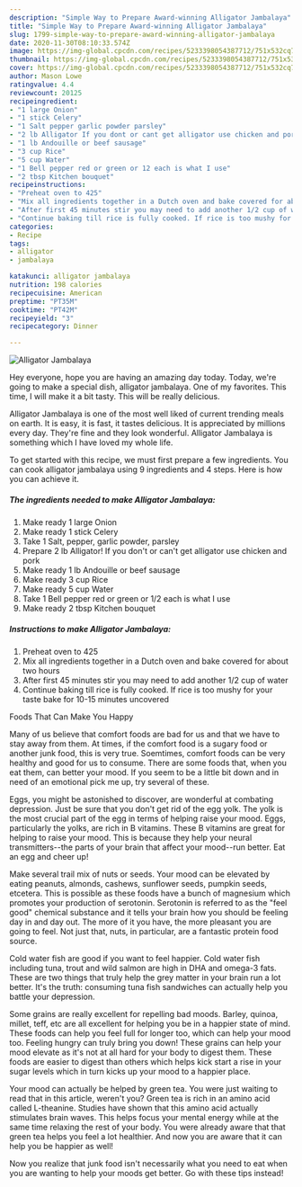 ```yaml
---
description: "Simple Way to Prepare Award-winning Alligator Jambalaya"
title: "Simple Way to Prepare Award-winning Alligator Jambalaya"
slug: 1799-simple-way-to-prepare-award-winning-alligator-jambalaya
date: 2020-11-30T08:10:33.574Z
image: https://img-global.cpcdn.com/recipes/5233398054387712/751x532cq70/alligator-jambalaya-recipe-main-photo.jpg
thumbnail: https://img-global.cpcdn.com/recipes/5233398054387712/751x532cq70/alligator-jambalaya-recipe-main-photo.jpg
cover: https://img-global.cpcdn.com/recipes/5233398054387712/751x532cq70/alligator-jambalaya-recipe-main-photo.jpg
author: Mason Lowe
ratingvalue: 4.4
reviewcount: 20125
recipeingredient:
- "1 large Onion"
- "1 stick Celery"
- "1 Salt pepper garlic powder parsley"
- "2 lb Alligator If you dont or cant get alligator use chicken and pork"
- "1 lb Andouille or beef sausage"
- "3 cup Rice"
- "5 cup Water"
- "1 Bell pepper red or green or 12 each is what I use"
- "2 tbsp Kitchen bouquet"
recipeinstructions:
- "Preheat oven to 425"
- "Mix all ingredients together in a Dutch oven and bake covered for about two hours"
- "After first 45 minutes stir you may need to add another 1/2 cup of water"
- "Continue baking till rice is fully cooked. If rice is too mushy for your taste bake for 10-15 minutes uncovered"
categories:
- Recipe
tags:
- alligator
- jambalaya

katakunci: alligator jambalaya 
nutrition: 198 calories
recipecuisine: American
preptime: "PT35M"
cooktime: "PT42M"
recipeyield: "3"
recipecategory: Dinner

---
```



![Alligator Jambalaya](https://img-global.cpcdn.com/recipes/5233398054387712/751x532cq70/alligator-jambalaya-recipe-main-photo.jpg)

Hey everyone, hope you are having an amazing day today. Today, we're going to make a special dish, alligator jambalaya. One of my favorites. This time, I will make it a bit tasty. This will be really delicious.

Alligator Jambalaya is one of the most well liked of current trending meals on earth. It is easy, it is fast, it tastes delicious. It is appreciated by millions every day. They're fine and they look wonderful. Alligator Jambalaya is something which I have loved my whole life.




To get started with this recipe, we must first prepare a few ingredients. You can cook alligator jambalaya using 9 ingredients and 4 steps. Here is how you can achieve it.

<!--inarticleads1-->

##### The ingredients needed to make Alligator Jambalaya:

1. Make ready 1 large Onion
1. Make ready 1 stick Celery
1. Take 1 Salt, pepper, garlic powder, parsley
1. Prepare 2 lb Alligator! If you don&#39;t or can&#39;t get alligator use chicken and pork
1. Make ready 1 lb Andouille or beef sausage
1. Make ready 3 cup Rice
1. Make ready 5 cup Water
1. Take 1 Bell pepper red or green or 1/2 each is what I use
1. Make ready 2 tbsp Kitchen bouquet




<!--inarticleads2-->

##### Instructions to make Alligator Jambalaya:

1. Preheat oven to 425
1. Mix all ingredients together in a Dutch oven and bake covered for about two hours
1. After first 45 minutes stir you may need to add another 1/2 cup of water
1. Continue baking till rice is fully cooked. If rice is too mushy for your taste bake for 10-15 minutes uncovered




Foods That Can Make You Happy


Many of us believe that comfort foods are bad for us and that we have to stay away from them. At times, if the comfort food is a sugary food or another junk food, this is very true. Soemtimes, comfort foods can be very healthy and good for us to consume. There are some foods that, when you eat them, can better your mood. If you seem to be a little bit down and in need of an emotional pick me up, try several of these.

Eggs, you might be astonished to discover, are wonderful at combating depression. Just be sure that you don't get rid of the egg yolk. The yolk is the most crucial part of the egg in terms of helping raise your mood. Eggs, particularly the yolks, are rich in B vitamins. These B vitamins are great for helping to raise your mood. This is because they help your neural transmitters--the parts of your brain that affect your mood--run better. Eat an egg and cheer up!

Make several trail mix of nuts or seeds. Your mood can be elevated by eating peanuts, almonds, cashews, sunflower seeds, pumpkin seeds, etcetera. This is possible as these foods have a bunch of magnesium which promotes your production of serotonin. Serotonin is referred to as the "feel good" chemical substance and it tells your brain how you should be feeling day in and day out. The more of it you have, the more pleasant you are going to feel. Not just that, nuts, in particular, are a fantastic protein food source.

Cold water fish are good if you want to feel happier. Cold water fish including tuna, trout and wild salmon are high in DHA and omega-3 fats. These are two things that truly help the grey matter in your brain run a lot better. It's the truth: consuming tuna fish sandwiches can actually help you battle your depression. 

Some grains are really excellent for repelling bad moods. Barley, quinoa, millet, teff, etc are all excellent for helping you be in a happier state of mind. These foods can help you feel full for longer too, which can help your mood too. Feeling hungry can truly bring you down! These grains can help your mood elevate as it's not at all hard for your body to digest them. These foods are easier to digest than others which helps kick start a rise in your sugar levels which in turn kicks up your mood to a happier place.

Your mood can actually be helped by green tea. You were just waiting to read that in this article, weren't you? Green tea is rich in an amino acid called L-theanine. Studies have shown that this amino acid actually stimulates brain waves. This helps focus your mental energy while at the same time relaxing the rest of your body. You were already aware that that green tea helps you feel a lot healthier. And now you are aware that it can help you be happier as well!

Now you realize that junk food isn't necessarily what you need to eat when you are wanting to help your moods get better. Go  with  these tips  instead!

